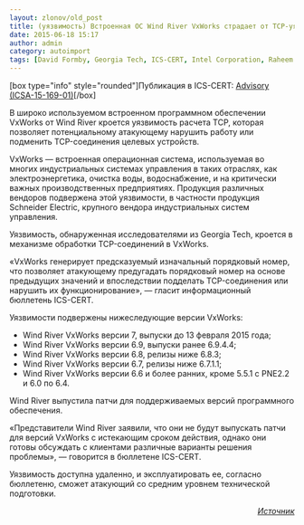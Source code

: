```yaml
---
layout: zlonov/old_post
title: (уязвимость) Встроенная ОС Wind River VxWorks страдает от TCP-уязвимости
date: 2015-06-18 15:17
author: admin
category: autoimport
tags: [David Formby, Georgia Tech, ICS-CERT, Intel Corporation, Raheem Beyah, San Shin Jung, Schneider Electric, VxWorks, Wind River, водоотведение, водоснабжение, критически важные инфраструктуры, операционная система, уязвимости, энергетика]
---
```

[box type="info" style="rounded"]Публикация в ICS-CERT: <a href="https://ics-cert.us-cert.gov/advisories/ICSA-15-169-01" target="_blank">Advisory (ICSA-15-169-01)</a>[/box]

В широко используемом встроенном программном обеспечении VxWorks от Wind River кроется уязвимость расчета TCP, которая позволяет потенциальному атакующему нарушить работу или подменить TCP-соединения целевых устройств.

VxWorks — встроенная операционная система, используемая во многих индустриальных системах управления в таких отраслях, как электроэнергетика, очистка воды, водоснабжение, и на критически важных производственных предприятиях. Продукция различных вендоров подвержена этой уязвимости, в частности продукция Schneider Electric, крупного вендора индустриальных систем управления.

Уязвимость, обнаруженная исследователями из Georgia Tech, кроется в механизме обработки TCP-соединений в VxWorks.

«VxWorks генерирует предсказуемый изначальный порядковый номер, что позволяет атакующему предугадать порядковый номер на основе предыдущих значений и впоследствии подделать TCP-соединения или нарушить их функционирование», — гласит информационный бюллетень ICS-CERT.

Уязвимости подвержены нижеследующие версии VxWorks:
<ul>
	<li>Wind River VxWorks версии 7, выпуски до 13 февраля 2015 года;</li>
	<li>Wind River VxWorks версии 6.9, выпуски ранее 6.9.4.4;</li>
	<li>Wind River VxWorks версии 6.8, релизы ниже 6.8.3;</li>
	<li>Wind River VxWorks версии 6.7, релизы ниже 6.7.1.1;</li>
	<li>Wind River VxWorks версии 6.6 и более ранних, кроме 5.5.1 с PNE2.2 и 6.0 по 6.4.</li>
</ul>
Wind River выпустила патчи для поддерживаемых версий программного обеспечения.

«Представители Wind River заявили, что они не будут выпускать патчи для версий VxWorks с истекающим сроком действия, однако они готовы обсуждать с клиентами различные варианты решения проблемы», — говорится в бюллетене ICS-CERT.

Уязвимость доступна удаленно, и эксплуатировать ее, согласно бюллетеню, сможет атакующий со средним уровнем технической подготовки.
<p style="text-align: right;"><em><a href="https://threatpost.ru/2015/06/24/tcp-vulnerability-haunts-wind-river-vxworks-embedded-os/" target="_blank">Источник</a></em>
